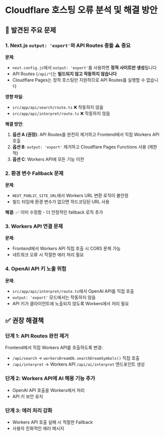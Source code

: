 # Cloudflare 호스팅 오류 분석 및 해결 방안

## 🚨 발견된 주요 문제

### 1. **Next.js `output: 'export'`와 API Routes 충돌** ⚠️ **중요**

**문제**: 
- `next.config.js`에서 `output: 'export'`를 사용하면 **정적 사이트만 생성**됩니다
- API Routes (`/api/*`)는 **빌드되지 않고 작동하지 않습니다**
- Cloudflare Pages는 정적 호스팅만 지원하므로 API Routes를 실행할 수 없습니다

**영향 파일**:
- `src/app/api/search/route.ts` ❌ 작동하지 않음
- `src/app/api/interpret/route.ts` ❌ 작동하지 않음

**해결 방안**:
1. **옵션 A (권장)**: API Routes를 완전히 제거하고 Frontend에서 직접 Workers API 호출
2. **옵션 B**: `output: 'export'` 제거하고 Cloudflare Pages Functions 사용 (제한적)
3. **옵션 C**: Workers API에 모든 기능 이전

### 2. **환경 변수 Fallback 문제**

**문제**: 
- `NEXT_PUBLIC_SITE_URL`에서 Workers URL 변환 로직이 불안정
- 빌드 타임에 환경 변수가 없으면 하드코딩된 URL 사용

**해결**: ✅ 이미 수정함 - 더 안정적인 fallback 로직 추가

### 3. **Workers API 연결 문제**

**문제**: 
- Frontend에서 Workers API 직접 호출 시 CORS 문제 가능
- 네트워크 오류 시 적절한 에러 처리 필요

### 4. **OpenAI API 키 노출 위험**

**문제**: 
- `src/app/api/interpret/route.ts`에서 OpenAI API를 직접 호출
- `output: 'export'` 모드에서는 작동하지 않음
- API 키가 클라이언트에 노출되지 않도록 Workers에서 처리 필요

## ✅ 권장 해결책

### 단계 1: API Routes 완전 제거
Frontend에서 직접 Workers API를 호출하도록 변경:
- `/api/search` → `workersDreamDb.searchDreamSymbols()` 직접 호출
- `/api/interpret` → Workers API `/api/ai/interpret` 엔드포인트 생성

### 단계 2: Workers API에 AI 해몽 기능 추가
- OpenAI API 호출을 Workers에서 처리
- API 키 보안 유지

### 단계 3: 에러 처리 강화
- Workers API 호출 실패 시 적절한 Fallback
- 사용자 친화적인 에러 메시지


